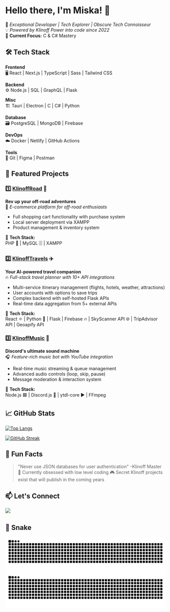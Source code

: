 # Hello there, I'm Miska! 👋

🚀 *Exceptional Developer | Tech Explorer | Obscure Tech Connoisseur*  
💡 *Powered by Klinoff Power into code since 2022*  
🌱 **Current Focus:** C & C# Mastery

## 🛠️ Tech Stack

**Frontend**  
🖥️ React | Next.js | TypeScript | Sass | Tailwind CSS

**Backend**  
⚙️ Node.js | SQL | GraphQL  | Flask

**Misc**  
🏗  Tauri | Electron | C | C# | Python

**Database**  
🗃️ PostgreSQL | MongoDB | Firebase  

**DevOps**  
☁️ Docker | Netlify | GitHub Actions

**Tools**  
🔧 Git | Figma | Postman

## 🌟 Featured Projects


### 1️⃣ [KlinoffRoad](https://github.com/miskamero/KlinoffRoad) 🛒 
**Rev up your off-road adventures**  
🚀 *E-commerce platform for off-road enthusiasts*  
- Full shopping cart functionality with purchase system  
- Local server deployment via XAMPP  
- Product management & inventory system

📌 **Tech Stack:**  
PHP 🐘 | MySQL 🗄️ | XAMPP  
<!-- [![Stars](https://img.shields.io/github/stars/miskamero/KlinoffRoad?style=flat-square)](https://github.com/miskamero/KlinoffRoad) -->


### 2️⃣ [KlinoffTravels](https://github.com/miskamero/KlinoffTravels) ✈️ 
**Your AI-powered travel companion**  
🔥 *Full-stack travel planner with 10+ API integrations*  
- Multi-service itinerary management (flights, hotels, weather, attractions) 
- User accounts with options to save trips 
- Complex backend with self-hosted Flask APIs  
- Real-time data aggregation from 5+ external APIs

📌 **Tech Stack:**  
React ⚛️ | Python 🐍 | Flask | Firebase 🔥 | SkyScanner API 🌐 | TripAdvisor API | Geoapify API  
<!-- [![Stars](https://img.shields.io/github/stars/miskamero/KlinoffTravels?style=flat-square)](https://github.com/miskamero/KlinoffTravels) -->


### 3️⃣  [KlinoffMusic](https://github.com/miskamero/Klinoff-Music)  🎵

**Discord's ultimate sound machine**  
🎧  _Feature-rich music bot with YouTube integration_

-   Real-time music streaming & queue management
-   Advanced audio controls (loop, skip, pause)
-   Message moderation & interaction system

📌 **Tech Stack:**  
Node.js 🟩 | Discord.js 🤖 | ytdl-core ▶️ | FFmpeg

## 📈 GitHub Stats
<!--
[![Miska's GitHub Stats](https://github-readme-stats.vercel.app/api?username=miskamero&show_icons=true&theme=radical)](https://github.com/miskamero)-->

[![Top Langs](https://github-readme-stats.vercel.app/api/top-langs/?username=miskamero&layout=compact&theme=vision-friendly-dark)](https://github.com/miskamero)

[![GitHub Streak](https://streak-stats.demolab.com?user=miskamero&theme=dark&border_radius=6&mode=weekly)](https://git.io/streak-stats)

## 💬 Fun Facts

> "Never use JSON databases for user authentication" -Klinoff Master  
> 🎲 Currently obsessed with low level coding
> 🎮 Secret Klinoff projects exist that will publish in the coming years

## 📫 Let's Connect

[<img src="https://img.shields.io/badge/LinkedIn-0077B5?style=for-the-badge&logo=linkedin&logoColor=white">](https://www.linkedin.com/in/miskamero/)

## 🐍 Snake

![Snake Light](https://github.com/miskamero/miskamero/blob/output/snake.svg#gh-light-mode-only)
![Snake Dark](https://github.com/miskamero/miskamero/blob/output/snake-dark.svg#gh-dark-mode-only)